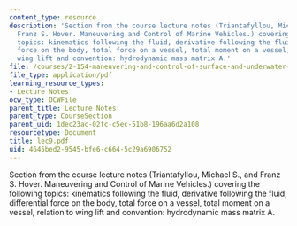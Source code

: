 ```yaml
---
content_type: resource
description: 'Section from the course lecture notes (Triantafyllou, Michael S., and
  Franz S. Hover. Maneuvering and Control of Marine Vehicles.) covering the following
  topics: kinematics following the fluid, derivative following the fluid, differential
  force on the body, total force on a vessel, total moment on a vessel, relation to
  wing lift and convention: hydrodynamic mass matrix A.'
file: /courses/2-154-maneuvering-and-control-of-surface-and-underwater-vehicles-13-49-fall-2004/4645bed29545bfe6c6645c29a6906752_lec9.pdf
file_type: application/pdf
learning_resource_types:
- Lecture Notes
ocw_type: OCWFile
parent_title: Lecture Notes
parent_type: CourseSection
parent_uid: 1dec23ac-02fc-c5ec-51b8-196aa6d2a108
resourcetype: Document
title: lec9.pdf
uid: 4645bed2-9545-bfe6-c664-5c29a6906752
---
```

Section from the course lecture notes (Triantafyllou, Michael S., and Franz S. Hover. Maneuvering and Control of Marine Vehicles.) covering the following topics: kinematics following the fluid, derivative following the fluid, differential force on the body, total force on a vessel, total moment on a vessel, relation to wing lift and convention: hydrodynamic mass matrix A.

